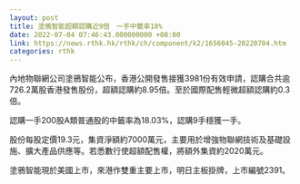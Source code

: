 ```yaml
---
layout: post
title: 塗鴉智能超額認購近9倍　一手中籤率18%
date: 2022-07-04 07:46:43.000000000 +08:00
link: https://news.rthk.hk/rthk/ch/component/k2/1656045-20220704.htm
categories: rthk
---
```


內地物聯網公司塗鴉智能公布，香港公開發售接獲3981份有效申請，認購合共逾726.2萬股香港發售股份，超額認購約8.95倍。至於國際配售輕微超額認購約0.3倍。

認購一手200股A類普通股的中籤率為18.03%，認購9手穩獲一手。

股份每股定價19.3元，集資淨額約7000萬元，主要用於增強物聯網技術及基礎設施、擴大產品供應等。若悉數行使超額配售權，將額外集資約2020萬元。

塗鴉智能現於美國上市，來港作雙重主要上市，明日主板掛牌，上市編號2391。
